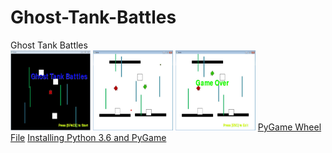# Ghost-Tank-Battles
Ghost Tank Battles                                                                                                                         
<img src = "https://github.com/mnecola/Ghost-Tank-Battles/blob/master/start%20screen.JPG?raw=true" width="128" height="128">
<img src = "https://github.com/mnecola/Ghost-Tank-Battles/blob/master/game%20play.JPG?raw=true" width="128" height="128">
<img src = "https://github.com/mnecola/Ghost-Tank-Battles/blob/master/end%20screen.JPG?raw=true" width="128" height="128">
<a href = "http://www.lfd.uci.edu/~gohlke/pythonlibs/#pygame">PyGame Wheel File</a>
<a href = "https://youtu.be/_GikMdhAhv0">Installing Python 3.6 and PyGame</a>
